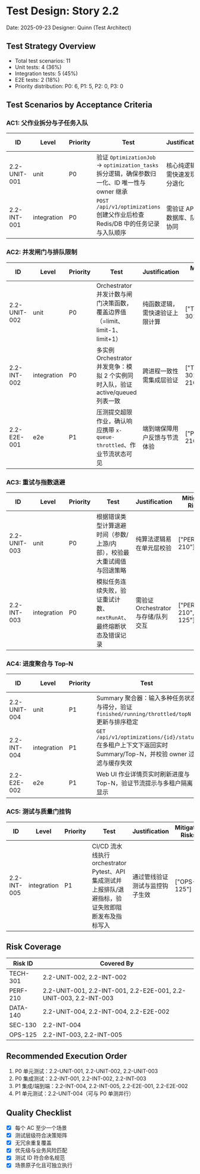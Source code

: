 # Test Design: Story 2.2

Date: 2025-09-23
Designer: Quinn (Test Architect)

## Test Strategy Overview

- Total test scenarios: 11
- Unit tests: 4 (36%)
- Integration tests: 5 (45%)
- E2E tests: 2 (18%)
- Priority distribution: P0: 6, P1: 5, P2: 0, P3: 0

## Test Scenarios by Acceptance Criteria

### AC1: 父作业拆分与子任务入队

| ID             | Level       | Priority | Test | Justification | Mitigates Risks |
| -------------- | ----------- | -------- | ---- | ------------- | ---------------- |
| 2.2-UNIT-001   | unit        | P0       | 验证 `OptimizationJob` → `optimization_tasks` 拆分逻辑，确保参数归一化、ID 唯一性与 owner 继承 | 核心纯逻辑，需快速发现拆分退化 | ["PERF-210"] |
| 2.2-INT-001    | integration | P0       | `POST /api/v1/optimizations` 创建父作业后检查 Redis/DB 中的任务记录与入队顺序 | 需验证 API、数据库、队列协同 | ["PERF-210"] |

### AC2: 并发闸门与排队限制

| ID             | Level       | Priority | Test | Justification | Mitigates Risks |
| -------------- | ----------- | -------- | ---- | ------------- | ---------------- |
| 2.2-UNIT-002   | unit        | P0       | Orchestrator 并发计数与闸门决策函数，覆盖边界值（=limit、limit-1、limit+1） | 纯函数逻辑，需快速验证上限计算 | ["TECH-301"] |
| 2.2-INT-002    | integration | P0       | 多实例 Orchestrator 并发竞争：模拟 2 个实例同时入队，验证 active/queued 列表一致 | 跨进程一致性需集成层验证 | ["TECH-301","PERF-210"] |
| 2.2-E2E-001    | e2e         | P1       | 压测提交超限作业，确认响应携带 `x-queue-throttled`、作业节流状态可见 | 端到端保障用户反馈与节流体验 | ["PERF-210"] |

### AC3: 重试与指数退避

| ID             | Level       | Priority | Test | Justification | Mitigates Risks |
| -------------- | ----------- | -------- | ---- | ------------- | ---------------- |
| 2.2-UNIT-003   | unit        | P0       | 根据错误类型计算退避时间（参数/上游/内部），校验最大重试阈值与回退策略 | 纯算法逻辑易在单元层校验 | ["PERF-210"] |
| 2.2-INT-003    | integration | P0       | 模拟任务连续失败，验证重试计数、`nextRunAt`、最终熔断状态及错误记录 | 需验证 Orchestrator 与存储/队列交互 | ["PERF-210","OPS-125"] |

### AC4: 进度聚合与 Top-N

| ID             | Level       | Priority | Test | Justification | Mitigates Risks |
| -------------- | ----------- | -------- | ---- | ------------- | ---------------- |
| 2.2-UNIT-004   | unit        | P1       | Summary 聚合器：输入多种任务状态与得分，验证 `finished/running/throttled/topN` 更新与排序稳定 | 核心聚合逻辑适合单测覆盖 | ["DATA-140"] |
| 2.2-INT-004    | integration | P1       | `GET /api/v1/optimizations/{id}/status` 在多租户上下文下返回实时 Summary/Top-N，并校验 owner 过滤与缓存失效 | 需验证 API、防穿透与数据一致性 | ["DATA-140","SEC-130"] |
| 2.2-E2E-002    | e2e         | P1       | Web UI 作业详情页实时刷新进度与 Top-N，验证节流提示与多租户隔离显示 | 用户旅程验证输出体验 | ["DATA-140"] |

### AC5: 测试与质量门挂钩

| ID             | Level       | Priority | Test | Justification | Mitigates Risks |
| -------------- | ----------- | -------- | ---- | ------------- | ---------------- |
| 2.2-INT-005    | integration | P1       | CI/CD 流水线执行 orchestrator Pytest、API 集成测试并上报排队/退避指标，验证失败即阻断发布及指标写入 | 通过管线验证测试与监控钩子生效 | ["OPS-125"] |

## Risk Coverage

| Risk ID  | Covered By |
| -------- | ---------- |
| TECH-301 | 2.2-UNIT-002, 2.2-INT-002 |
| PERF-210 | 2.2-UNIT-001, 2.2-INT-001, 2.2-E2E-001, 2.2-UNIT-003, 2.2-INT-003 |
| DATA-140 | 2.2-UNIT-004, 2.2-INT-004, 2.2-E2E-002 |
| SEC-130  | 2.2-INT-004 |
| OPS-125  | 2.2-INT-003, 2.2-INT-005 |

## Recommended Execution Order

1. P0 单元测试：2.2-UNIT-001, 2.2-UNIT-002, 2.2-UNIT-003
2. P0 集成测试：2.2-INT-001, 2.2-INT-002, 2.2-INT-003
3. P1 集成/端到端：2.2-INT-004, 2.2-INT-005, 2.2-E2E-001, 2.2-E2E-002
4. P1 单元测试：2.2-UNIT-004（可与 P0 单测并行）

## Quality Checklist

- [x] 每个 AC 至少一个场景
- [x] 测试层级符合决策矩阵
- [x] 无冗余重复覆盖
- [x] 优先级与业务风险匹配
- [x] 测试 ID 符合命名规范
- [x] 场景原子化且可独立执行
